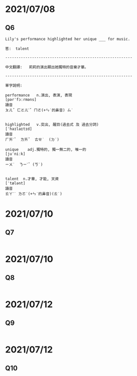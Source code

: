 # 2021/07/08
## Q6
```
Lily's performance highlighted her unique ___ for music.

答:  talent

---------------------------------------------------------

中文翻譯:   莉莉的演出顯出她獨特的音樂才華。

---------------------------------------------------------

單字說明:

performance   n.演出, 表演, 表現
[pərˈfɔːrməns]
讀音
ㄆㄦˇ ㄈㄛㄦˋˇ ㄇㄜ(+ㄣ˙的鼻音) ㄙ˙


highlighted   v.突出, 醒目(過去式 及 過去分詞)
[ˈhaɪlaɪtɪd]
讀音
ㄏㄞˋˇ  ㄌㄞˇ  ㄊㄝ˙  (ㄉ˙)

unique    adj.獨特的, 獨一無二的, 唯一的
[juˈniːk]
讀音
ㄧㄨ˙  ㄋㄧˋˇ (ㄎ˙)


talent  n.才華, 才能, 天資
[ˈtælənt]
讀音
ㄊㄚˋ˙ ㄌㄜ˙(+ㄣ˙的鼻音)(ㄊ˙)

```

# 2021/07/10
## Q7
```

```

# 2021/07/10
## Q8
```

```

# 2021/07/12
## Q9
```

```

# 2021/07/12
## Q10
```

```

